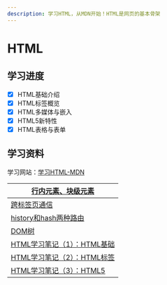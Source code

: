 ```yaml
---
description: 学习HTML，从MDN开始！HTML是网页的基本骨架
---
```


# HTML

## 学习进度

* [x] HTML基础介绍
* [x] HTML标签概览
* [x] HTML多媒体与嵌入
* [x] HTML5新特性
* [x] HTML表格与表单

## 学习资料

学习网站：[学习HTML-MDN](https://developer.mozilla.org/zh-CN/docs/Learn/HTML)

| [行内元素、块级元素](https://www.cnblogs.com/yc8930143/p/7237456.html)                                                                                                                  |
| ------------------------------------------------------------------------------------------------------------------------------------------------------------------------------ |
| [跨标签页通信](https://juejin.cn/post/6844903811232825357)                                                                                                                           |
| [history和hash两种路由](https://blog.csdn.net/Charissa2017/article/details/104779412)                                                                                               |
| [DOM树](https://blog.poetries.top/browser-working-principle/guide/part5/lesson22.html#javascript-%E6%98%AF%E5%A6%82%E4%BD%95%E5%BD%B1%E5%93%8D-dom-%E7%94%9F%E6%88%90%E7%9A%84) |
| [HTML学习笔记（1）：HTML基础](https://sadose.github.io/2021/10/04/frontend-html-001/)                                                                                                   |
| [HTML学习笔记（2）：HTML标签](https://sadose.github.io/2021/10/05/frontend-html-002/)                                                                                                   |
| [HTML学习笔记（3）：HTML5](https://sadose.github.io/2021/10/06/frontend-html-003/)                                                                                                    |
